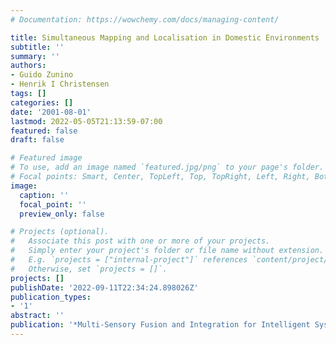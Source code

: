 ```yaml
---
# Documentation: https://wowchemy.com/docs/managing-content/

title: Simultaneous Mapping and Localisation in Domestic Environments
subtitle: ''
summary: ''
authors:
- Guido Zunino
- Henrik I Christensen
tags: []
categories: []
date: '2001-08-01'
lastmod: 2022-05-05T21:13:59-07:00
featured: false
draft: false

# Featured image
# To use, add an image named `featured.jpg/png` to your page's folder.
# Focal points: Smart, Center, TopLeft, Top, TopRight, Left, Right, BottomLeft, Bottom, BottomRight.
image:
  caption: ''
  focal_point: ''
  preview_only: false

# Projects (optional).
#   Associate this post with one or more of your projects.
#   Simply enter your project's folder or file name without extension.
#   E.g. `projects = ["internal-project"]` references `content/project/deep-learning/index.md`.
#   Otherwise, set `projects = []`.
projects: []
publishDate: '2022-09-11T22:34:24.898026Z'
publication_types:
- '1'
abstract: ''
publication: '*Multi-Sensory Fusion and Integration for Intelligent Systems*'
---
```

